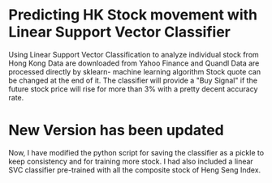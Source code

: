 # Predicting HK Stock movement with Linear Support Vector Classifier

Using Linear Support Vector Classification to analyze individual stock from Hong Kong
Data are downloaded from Yahoo Finance and Quandl
Data are processed directly by sklearn- machine learning algorithm
Stock quote can be changed at the end of it.
The classifier will provide a "Buy Signal" if the future stock price will rise for more than 3% with a pretty decent accuracy rate.

# New Version has been updated
Now, I have modified the python script for saving the classifier as a pickle to keep consistency and for training more stock.
I had also included a linear SVC classifier pre-trained with all the composite stock of Heng Seng Index.
